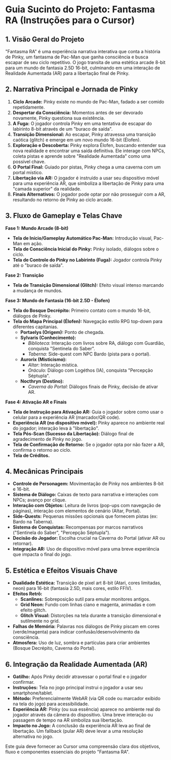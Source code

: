 # Guia Sucinto do Projeto: Fantasma RA (Instruções para o Cursor)

## 1. Visão Geral do Projeto

"Fantasma RA" é uma experiência narrativa interativa que conta a história de Pinky, um fantasma de Pac-Man que ganha consciência e busca escapar de seu ciclo repetitivo. O jogo transita de uma estética arcade 8-bit para um mundo de fantasia 2.5D 16-bit, culminando em uma interação de Realidade Aumentada (AR) para a libertação final de Pinky.

## 2. Narrativa Principal e Jornada de Pinky

1.  **Ciclo Arcade:** Pinky existe no mundo de Pac-Man, fadado a ser comido repetidamente.
2.  **Despertar da Consciência:** Momentos antes de ser devorado novamente, Pinky questiona sua existência.
3.  **A Fuga:** O jogador controla Pinky em uma tentativa de escapar do labirinto 8-bit através de um "buraco de saída".
4.  **Transição Dimensional:** Ao escapar, Pinky atravessa uma transição caótica (glitch) e emerge em um novo mundo 16-bit (Élofen).
5.  **Exploração e Descoberta:** Pinky explora Élofen, buscando entender sua nova realidade e encontrar uma saída definitiva. Ele interage com NPCs, coleta pistas e aprende sobre "Realidade Aumentada" como uma possível chave.
6.  **O Portal Final:** Guiado por pistas, Pinky chega a uma caverna com um portal místico.
7.  **Libertação via AR:** O jogador é instruído a usar seu dispositivo móvel para uma experiência AR, que simboliza a libertação de Pinky para uma "camada superior" da realidade.
8.  **Finais Alternativos:** O jogador pode optar por não prosseguir com a AR, resultando no retorno de Pinky ao ciclo arcade.

## 3. Fluxo de Gameplay e Telas Chave

**Fase 1: Mundo Arcade (8-bit)**

*   **Tela de Início/Gameplay Automático Pac-Man:** Introdução visual, Pac-Man em ação.
*   **Tela de Consciência Inicial do Pinky:** Pinky isolado, diálogos sobre o ciclo.
*   **Tela de Controle do Pinky no Labirinto (Fuga):** Jogador controla Pinky até o "buraco de saída".

**Fase 2: Transição**

*   **Tela de Transição Dimensional (Glitch):** Efeito visual intenso marcando a mudança de mundos.

**Fase 3: Mundo de Fantasia (16-bit 2.5D - Élofen)**

*   **Tela do Bosque Decrépito:** Primeiro contato com o mundo 16-bit, diálogos de Pinky.
*   **Tela do Mapa Principal (Élofen):** Navegação estilo RPG top-down para diferentes capitanias.
    *   **Portaelys (Origem):** Ponto de chegada.
    *   **Sylvaris (Conhecimento):**
        *   *Biblioteca:* Interação com livros sobre RA, diálogo com Guardião, conquista "Sentinela do Saber".
        *   *Taberna:* Side-quest com NPC Bardo (pista para o portal).
    *   **Aurorix (Misticismo):**
        *   *Altar:* Interação mística.
        *   *Oráculo:* Diálogo com Logéthos (IA), conquista "Percepção Séptupla".
    *   **Nocthryn (Destino):**
        *   *Caverna do Portal:* Diálogos finais de Pinky, decisão de ativar AR.

**Fase 4: Ativação AR e Finais**

*   **Tela de Instrução para Ativação AR:** Guia o jogador sobre como usar o celular para a experiência AR (marcador/QR code).
*   **Experiência AR (no dispositivo móvel):** Pinky aparece no ambiente real do jogador; interação leva à "libertação".
*   **Tela Pós-Scan (Sucesso da Libertação):** Diálogo final de agradecimento de Pinky no jogo.
*   **Tela de Confirmação de Retorno:** Se o jogador opta por não fazer a AR, confirma o retorno ao ciclo.
*   **Tela de Créditos.**

## 4. Mecânicas Principais

*   **Controle de Personagem:** Movimentação de Pinky nos ambientes 8-bit e 16-bit.
*   **Sistema de Diálogo:** Caixas de texto para narrativa e interações com NPCs; avanço por clique.
*   **Interação com Objetos:** Leitura de livros (pop-ups com navegação de páginas), interação com elementos de cenário (Altar, Portal).
*   **Side-Quests:** Pequenas missões opcionais que fornecem pistas (ex: Bardo na Taberna).
*   **Sistema de Conquistas:** Recompensas por marcos narrativos ("Sentinela do Saber", "Percepção Séptupla").
*   **Decisão do Jogador:** Escolha crucial na Caverna do Portal (ativar AR ou retornar).
*   **Integração AR:** Uso de dispositivo móvel para uma breve experiência que impacta o final do jogo.

## 5. Estética e Efeitos Visuais Chave

*   **Dualidade Estética:** Transição de pixel art 8-bit (Atari, cores limitadas, neon) para 16-bit (fantasia 2.5D, mais cores, estilo FFIV).
*   **Efeitos Retrô:**
    *   **Scanlines:** Sobreposição sutil para emular monitores antigos.
    *   **Grid Neon:** Fundo com linhas ciano e magenta, animadas e com efeito glitch.
    *   **Glitch Visual:** Distorções na tela durante a transição dimensional e sutilmente no grid.
*   **Falhas de Memória:** Palavras nos diálogos de Pinky piscam em cores (verde/magenta) para indicar confusão/desenvolvimento da consciência.
*   **Atmosfera:** Uso de luz, sombra e partículas para criar ambientes (Bosque Decrépito, Caverna do Portal).

## 6. Integração da Realidade Aumentada (AR)

*   **Gatilho:** Após Pinky decidir atravessar o portal final e o jogador confirmar.
*   **Instruções:** Tela no jogo principal instrui o jogador a usar seu smartphone/tablet.
*   **Método:** Preferencialmente WebAR (via QR code ou marcador exibido na tela do jogo) para acessibilidade.
*   **Experiência AR:** Pinky (ou sua essência) aparece no ambiente real do jogador através da câmera do dispositivo. Uma breve interação ou passagem de tempo na AR simboliza sua libertação.
*   **Impacto no Jogo:** A conclusão da experiência AR leva ao final de libertação. Um fallback (pular AR) deve levar a uma resolução alternativa no jogo.

Este guia deve fornecer ao Cursor uma compreensão clara dos objetivos, fluxo e componentes essenciais do projeto "Fantasma RA".
